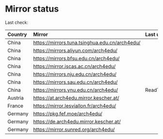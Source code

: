 <script src="./time.js"></script>
# Mirror status
Last check: <script type="text/javascript">localize(1689405423.3253815);</script>

|Country|Mirror|Last update|
|:------|:-----|:----------|
|China|https://mirrors.tuna.tsinghua.edu.cn/arch4edu/|<script type="text/javascript">localize(1689359569);</script>|
|China|https://mirrors.aliyun.com/arch4edu/|<script type="text/javascript">localize(1689316975);</script>|
|China|https://mirrors.bfsu.edu.cn/arch4edu/|<script type="text/javascript">localize(1689273131);</script>|
|China|https://mirror.iscas.ac.cn/arch4edu/|<script type="text/javascript">localize(1689359569);</script>|
|China|https://mirrors.nju.edu.cn/arch4edu/|<script type="text/javascript">localize(1689359569);</script>|
|China|https://mirrors.sau.edu.cn/arch4edu/|<script type="text/javascript">localize(1689359569);</script>|
|China|https://mirrors.ynu.edu.cn/arch4edu/|ReadTimeout|
|Austria|https://at.arch4edu.mirror.kescher.at/|<script type="text/javascript">localize(1689359569);</script>|
|France|https://mirror.lesviallon.fr/arch4edu/|<script type="text/javascript">localize(1689359569);</script>|
|Germany|https://pkg.fef.moe/arch4edu/|<script type="text/javascript">localize(1689359569);</script>|
|Germany|https://de.arch4edu.mirror.kescher.at/|<script type="text/javascript">localize(1689359569);</script>|
|Germany|https://mirror.sunred.org/arch4edu/|<script type="text/javascript">localize(1689359569);</script>|

<script src="./tablefilter/tablefilter.js"></script>
<script src="./table.js"></script>